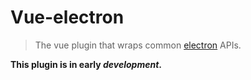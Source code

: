 # Vue-electron
> The vue plugin that wraps common [electron](https://github.com/electron/electron) APIs.

**This plugin is in early ___development___.**
